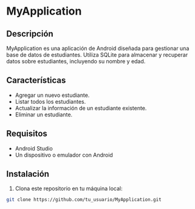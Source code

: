 # MyApplication

## Descripción

MyApplication es una aplicación de Android diseñada para gestionar una base de datos de estudiantes. Utiliza SQLite para almacenar y recuperar datos sobre estudiantes, incluyendo su nombre y edad.

## Características

- Agregar un nuevo estudiante.
- Listar todos los estudiantes.
- Actualizar la información de un estudiante existente.
- Eliminar un estudiante.

## Requisitos

- Android Studio
- Un dispositivo o emulador con Android

## Instalación

1. Clona este repositorio en tu máquina local:

```sh
git clone https://github.com/tu_usuario/MyApplication.git
